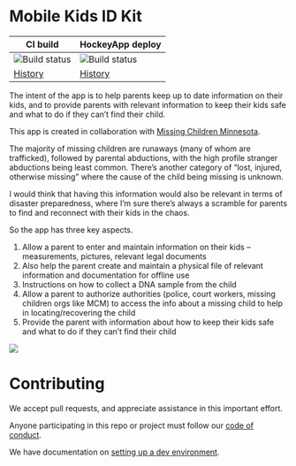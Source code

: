 Mobile Kids ID Kit
==================

| CI build | HockeyApp deploy |
| --- | --- |
| ![Build status](https://ci.appveyor.com/api/projects/status/enlx8nkvk93g30x7?svg=true) | ![Build status](https://ci.appveyor.com/api/projects/status/0y0b8ctdaesjbomq?svg=true) |
| [History](https://ci.appveyor.com/project/HTBox/mobilekidsidapp/history) | [History](https://ci.appveyor.com/project/HTBox/mobilekidsidapp-i1cep/history) |

The intent of the app is to help parents keep up to date information on their kids, and to provide parents with relevant information to keep their kids safe and what to do if they can’t find their child.

This app is created in collaboration with [Missing Children Minnesota](http://www.missingchildrenmn.net/).

The majority of missing children are runaways (many of whom are trafficked), followed by parental abductions, with the high profile stranger abductions being least common. There’s another category of “lost, injured, otherwise missing” where the cause of the child being missing is unknown.

I would think that having this information would also be relevant in terms of disaster preparedness, where I’m sure there’s always a scramble for parents to find and reconnect with their kids in the chaos.

So the app has three key aspects.

1. Allow a parent to enter and maintain information on their kids – measurements, pictures, relevant legal documents
 1. Also help the parent create and maintain a physical file of relevant information and documentation for offline use
 1. Instructions on how to collect a DNA sample from the child
1. Allow a parent to authorize authorities (police, court workers, missing children orgs like MCM) to access the info about a missing child to help in locating/recovering the child
1. Provide the parent with information about how to keep their kids safe and what to do if they can’t find their child

![](https://raw.github.com/htbox/mobileKidsIdApp/master/resources/MCM-logo-s.jpg)

Contributing
============
We accept pull requests, and appreciate assistance in this important effort.

Anyone participating in this repo or project must follow our [code of conduct](https://github.com/HTBox/MobileKidsIdApp/blob/master/code_of_conduct.md).

We have documentation on [setting up a dev environment](https://github.com/HTBox/MobileKidsIdApp/blob/master/docs/Developer%20setup.md).
